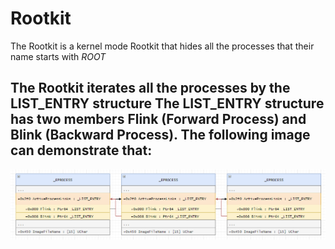 # Rootkit
The Rootkit is a kernel mode Rootkit that hides all the processes that their name starts with $ROOT$

The Rootkit iterates all the processes by the LIST_ENTRY structure
The LIST_ENTRY structure has two members Flink (Forward Process) and Blink (Backward Process).
The following image can demonstrate that:
---
![Rootkit](DemonstrationImage1.png)
